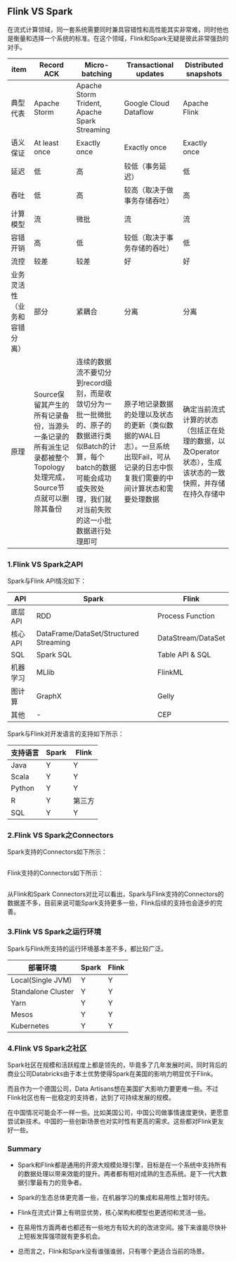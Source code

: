 ## Flink VS Spark

在流式计算领域，同一套系统需要同时兼具容错性和高性能其实非常难，同时他也是衡量和选择一个系统的标准。在这个领域，Flink和Spark无疑是彼此非常强劲的对手。

item | Record ACK | Micro-batching | Transactional updates | Distributed snapshots
-----|------------|----------------|-----------------------|----------------------
典型代表  |  Apache Storm | Apache Storm Trident,<br/> Apache Spark Streaming | Google Cloud Dataflow | Apache Flink
语义保证  |  At least once | Exactly once | Exactly once | Exactly once
延迟 | 低 | 高 | 较低（事务延迟） |低
吞吐 |低 | 高 | 较高（取决于做事务存储吞吐） | 高
计算模型 | 流 | 微批 | 流 | 流
容错开销 | 高 | 低 | 较低（取决于事务存储的吞吐）| 低
流控 | 较差 | 较差 | 好 | 好
业务灵活性（业务和容错分离）|部分|紧耦合|分离|分离
原理|Source保留其产生的所有记录备份，当源头一条记录的所有派生记录都被整个Topology处理完成，Source节点就可以删除其备份 | 连续的数据流不要切分到record级别，而是收敛切分为一批一批微批的、原子的数据进行类似Batch的计算，每个batch的数据可能会成功或失败处理，我们就对当前失败的这一小批数据进行处理即可 | 原子地记录数据的处理以及状态的更新（类似数据的WAL日志）。一旦系统出现Fail，可从记录的日志中恢复我们需要的中间计算状态和需要处理数据 | 确定当前流式计算的状态（包括正在处理的数据，以及Operator状态），生成该状态的一致快照，并存储在持久存储中

### 1.Flink VS Spark之API

Spark与Flink API情况如下：

API | Spark | Flink
----|-------|------
底层API | RDD | Process Function
核心API | DataFrame/DataSet/Structured Streaming | DataStream/DataSet
SQL | Spark SQL | Table API & SQL
机器学习 | MLlib | FlinkML
图计算 | GraphX | Gelly
其他 | - | CEP

Spark与Flink对开发语言的支持如下所示：

支持语言 | Spark | Flink
--------|----|------
Java | Y | Y
Scala | Y | Y
Python | Y | Y
R | Y | 第三方
SQL | Y | Y

### 2.Flink VS Spark之Connectors

Spark支持的Connectors如下所示：

![]()

Flink支持的Connectors如下所示：

![]()

从Flink和Spark Connectors对比可以看出，Spark与Flink支持的Connectors的数据差不多，目前来说可能Spark支持更多一些，Flink后续的支持也会逐步的完善。

### 3.Flink VS Spark之运行环境

Spark与Flink所支持的运行环境基本差不多，都比较广泛。

部署环境 | Spark | Flink
--------|----|------
Local(Single JVM) | Y | Y
Standalone Cluster | Y | Y
Yarn | Y | Y
Mesos | Y | Y
Kubernetes | Y | Y

### 4.Flink VS Spark之社区

Spark社区在规模和活跃程度上都是领先的，毕竟多了几年发展时间，同时背后的商业公司Databricks由于本土优势使得Spark在美国的影响力明显优于Flink。

而且作为一个德国公司，Data Artisans想在美国扩大影响力要更难一些。不过Flink社区也有一批稳定的支持者，达到了可持续发展的规模。

在中国情况可能会不一样一些。比如美国公司，中国公司做事情速度更快，更愿意尝试新技术。中国的一些创新场景也对实时性有更高的需求。这些都对Flink更友好一些。

### Summary

- Spark和Flink都是通用的开源大规模处理引擎，目标是在一个系统中支持所有的数据处理以带来效能的提升。两者都有相对成熟的生态系统。是下一代大数据引擎最有力的竞争者。

- Spark的生态总体更完善一些，在机器学习的集成和易用性上暂时领先。

- Flink在流式计算上有明显优势，核心架构和模型也更透彻和灵活一些。

-  在易用性方面两者也都还有一些地方有较大的的改进空间。接下来谁能尽快补上短板发挥强项就有更多机会。

- 总而言之，Flink和Spark没有谁强谁弱，只有哪个更适合当前的场景。